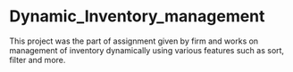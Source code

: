 # Dynamic_Inventory_management
This project was the part of assignment given by firm and works on management of inventory dynamically using various features such as sort, filter and more.
